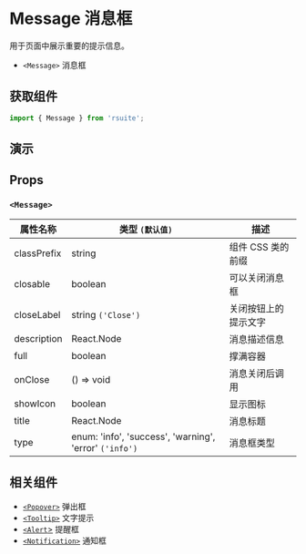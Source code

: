 # Message 消息框

用于页面中展示重要的提示信息。

- `<Message>` 消息框

## 获取组件

```js
import { Message } from 'rsuite';
```

## 演示

<!--{demo}-->

## Props

### `<Message>`

| 属性名称    | 类型 `(默认值)`                                        | 描述                 |
| ----------- | ------------------------------------------------------ | -------------------- |
| classPrefix | string                                                 | 组件 CSS 类的前缀    |
| closable    | boolean                                                | 可以关闭消息框       |
| closeLabel  | string `('Close')`                                     | 关闭按钮上的提示文字 |
| description | React.Node                                             | 消息描述信息         |
| full        | boolean                                                | 撑满容器             |
| onClose     | () => void                                             | 消息关闭后调用       |
| showIcon    | boolean                                                | 显示图标             |
| title       | React.Node                                             | 消息标题             |
| type        | enum: 'info', 'success', 'warning', 'error' `('info')` | 消息框类型           |

## 相关组件

- [`<Popover>`](./popover) 弹出框
- [`<Tooltip>`](./tooltip) 文字提示
- [`<Alert`>](./alert) 提醒框
- [`<Notification>`](./notification) 通知框
